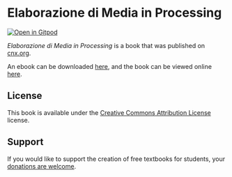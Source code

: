 # Elaborazione di Media in Processing

[![Open in Gitpod](https://gitpod.io/button/open-in-gitpod.svg)](https://gitpod.io/from-referrer/)

_Elaborazione di Media in Processing_ is a book that was published on [cnx.org](https://cnx.org/).

An ebook can be downloaded [here](https://github.com/cnx-user-books/cnxbook-elaborazione-di-media-in-processing/releases/latest), and the book can be viewed online [here](https://github.com/cnx-user-books/cnxbook-elaborazione-di-media-in-processing/releases/latest).

## License
This book is available under the [Creative Commons Attribution License](./LICENSE) license.

## Support
If you would like to support the creation of free textbooks for students, your [donations are welcome](https://riceconnect.rice.edu/donation/support-openstax-banner).
